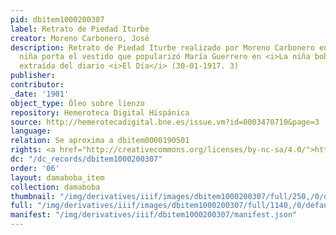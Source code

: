 ```yaml
---
pid: dbitem1000200307
label: Retrato de Piedad Iturbe
creator: Moreno Carbonero, José
description: Retrato de Piedad Iturbe realizado por Moreno Carbonero en el que la
  niña porta el vestido que popularizó María Guerrero en <i>La niña boba</i>. Imagen
  extraída del diario <i>El Día</i> (30-01-1917. 3)
publisher:
contributor:
_date: '1901'
object_type: Óleo sobre lienzo
repository: Hemeroteca Digital Hispánica
source: http://hemerotecadigital.bne.es/issue.vm?id=0003470710&page=3
language:
relation: Se aproxima a dbitem0000190501
rights: <a href="http://creativecommons.org/licenses/by-nc-sa/4.0/">http://creativecommons.org/licenses/by-nc-sa/4.0/</a>
dc: "/dc_records/dbitem1000200307"
order: '06'
layout: damaboba_item
collection: damaboba
thumbnail: "/img/derivatives/iiif/images/dbitem1000200307/full/250,/0/default.jpg"
full: "/img/derivatives/iiif/images/dbitem1000200307/full/1140,/0/default.jpg"
manifest: "/img/derivatives/iiif/dbitem1000200307/manifest.json"
---
```

